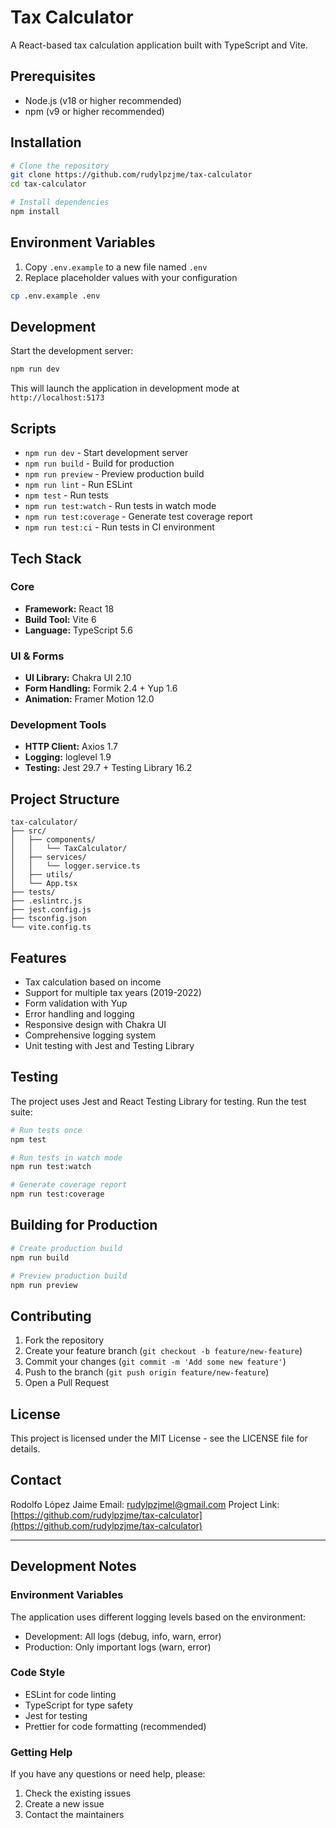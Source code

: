 # Tax Calculator

A React-based tax calculation application built with TypeScript and Vite.

## Prerequisites

- Node.js (v18 or higher recommended)
- npm (v9 or higher recommended)

## Installation

```bash
# Clone the repository
git clone https://github.com/rudylpzjme/tax-calculator
cd tax-calculator

# Install dependencies
npm install
```

## Environment Variables

1. Copy `.env.example` to a new file named `.env`
2. Replace placeholder values with your configuration

```bash
cp .env.example .env
```

## Development
Start the development server:
```bash
npm run dev
```
This will launch the application in development mode at `http://localhost:5173`

## Scripts

- `npm run dev` - Start development server
- `npm run build` - Build for production
- `npm run preview` - Preview production build
- `npm run lint` - Run ESLint
- `npm test` - Run tests
- `npm run test:watch` - Run tests in watch mode
- `npm run test:coverage` - Generate test coverage report
- `npm run test:ci` - Run tests in CI environment

## Tech Stack

### Core
- **Framework:** React 18
- **Build Tool:** Vite 6
- **Language:** TypeScript 5.6

### UI & Forms
- **UI Library:** Chakra UI 2.10
- **Form Handling:** Formik 2.4 + Yup 1.6
- **Animation:** Framer Motion 12.0

### Development Tools
- **HTTP Client:** Axios 1.7
- **Logging:** loglevel 1.9
- **Testing:** Jest 29.7 + Testing Library 16.2

## Project Structure

```
tax-calculator/
├── src/
│   ├── components/
│   │   └── TaxCalculator/
│   ├── services/
│   │   └── logger.service.ts
│   ├── utils/
│   └── App.tsx
├── tests/
├── .eslintrc.js
├── jest.config.js
├── tsconfig.json
└── vite.config.ts
```

## Features

- Tax calculation based on income
- Support for multiple tax years (2019-2022)
- Form validation with Yup
- Error handling and logging
- Responsive design with Chakra UI
- Comprehensive logging system
- Unit testing with Jest and Testing Library

## Testing

The project uses Jest and React Testing Library for testing. Run the test suite:

```bash
# Run tests once
npm test

# Run tests in watch mode
npm run test:watch

# Generate coverage report
npm run test:coverage
```

## Building for Production

```bash
# Create production build
npm run build

# Preview production build
npm run preview
```

## Contributing

1. Fork the repository
2. Create your feature branch (`git checkout -b feature/new-feature`)
3. Commit your changes (`git commit -m 'Add some new feature'`)
4. Push to the branch (`git push origin feature/new-feature`)
5. Open a Pull Request

## License

This project is licensed under the MIT License - see the LICENSE file for details.

## Contact

Rodolfo López Jaime
Email: rudylpzjmel@gmail.com
Project Link: [https://github.com/rudylpzjme/tax-calculator](https://github.com/rudylpzjme/tax-calculator)

---

## Development Notes

### Environment Variables

The application uses different logging levels based on the environment:
- Development: All logs (debug, info, warn, error)
- Production: Only important logs (warn, error)

### Code Style

- ESLint for code linting
- TypeScript for type safety
- Jest for testing
- Prettier for code formatting (recommended)

### Getting Help

If you have any questions or need help, please:
1. Check the existing issues
2. Create a new issue
3. Contact the maintainers